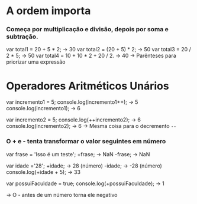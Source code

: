 # A ordem importa
### Começa por multiplicação e divisão, depois por soma e subtração.

var total1 = 20 + 5 * 2; -> 30
var total2 = (20 + 5) * 2; -> 50
var total3 = 20 / 2 * 5; -> 50
var total4 = 10 + 10 * 2 + 20 / 2. -> 40
-> Parênteses para priorizar uma expressão

# Operadores Aritméticos Unários
var incremento1 = 5;
console.log(incremento1++); -> 5
console.log(incremento1); -> 6

var incremento2 = 5;
console.log(++incremento2); -> 6
console.log(incremento2); -> 6
-> Mesma coisa para o decremento ` -- `

### O + e - tenta transformar o valor seguintes em número
var frase = 'Isso é um teste';
+frase; -> NaN
-frase; -> NaN

var idade ='28';
+idade; -> 28 (número)
-idade; -> -28 (número)
console.log(+idade + 5); -> 33

var possuiFaculdade = true;
console.log(+possuiFaculdade); -> 1

-> O - antes de um número torna ele negativo